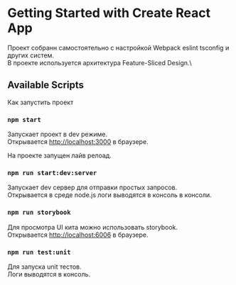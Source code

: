 <!-- @format -->

# Getting Started with Create React App

Проект собранн самостоятельно с настройкой Webpack eslint tsconfig и других систем.\
В проекте используется архитектура Feature-Sliced Design.\

## Available Scripts

Как запустить проект

### `npm start`

Запускает проект в dev режиме.\
Открывается [http://localhost:3000](http://localhost:3000) в браузере.

На проекте запущен лайв релоад.

### `npm run start:dev:server`

Запускает dev сервер для отправки простых запросов.\
Открывается в среде node.js логи выводятся в консоль в консоли.

### `npm run storybook`

Для просмотра UI кита можно использовать storybook.\
Открывается [http://localhost:6006](http://localhost:6006) в браузере.

### `npm run test:unit`

Для запуска unit тестов.\
Логи выводятся в консоль.
